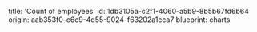 title: 'Count of employees'
id: 1db3105a-c2f1-4060-a5b9-8b5b67fd6b64
origin: aab353f0-c6c9-4d55-9024-f63202a1cca7
blueprint: charts
